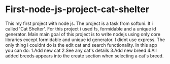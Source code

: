 # First-node-js-project-cat-shelter
This my first project with node js. The project is a task from softuni. It i called 'Cat Shelter'.
For this project i used fs, formidable and a unique id generator.
Main main goal of this project is to write nodejs using only core libraries except formidable and unique id generator. I didnt use express.
The only thing i couldnt do is the edit cat and search functionality.
In this app you can do:
    1.Add new cat
    2.See any cat's details
    3.Add new breed
    4.All added breeds appears into the create section when selecting a cat's breed.
